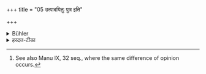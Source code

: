 +++
title = "05 उत्पादयितुः पुत्र इति"

+++

<details><summary>Bühler</summary>

6. A Brāhmaṇa (says), 'The son belongs to the begetter.' [^3] 


[^3]:  See also Manu IX, 32 seq., where the same difference of opinion occurs.
</details>

<details><summary>हरदत्त-टीका</summary>

## सूत्रम्
उत्पादयितुः पुत्र इति हि ब्राह्मणम् ॥ ५॥  
### प्रस्तावः
पुत्रेभ्यो दायभागं वक्ष्यन् अन्यस्य भार्यायामन्येनोत्पादितः किमुत्पादयितुः ? अहोस्वित् क्षेत्रिण इति विचारे निर्णयमाह —  
## टिप्पनी
न केवलं ब्राह्मणमेव । वैदिकगाथा अप्यत्रोदाहरन्तीत्याह—
</details>
